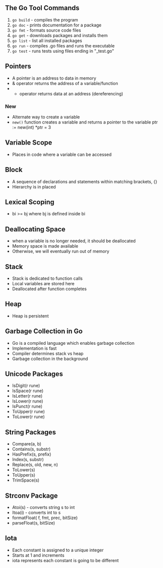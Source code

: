 ## The Go Tool Commands
1. `go build` - compiles the program
2. `go doc` - prints documentation for a package 
3. `go fmt` - formats source code files
4. `go get` - downloads packages and installs them
5. `go list` - list all installed packages
6. `go run` - compiles .go files and runs the executable
7. `go test` - runs tests using files ending in "_test.go"

## Pointers
* A pointer is an address to data in memory 
* & operator returns the address of a variable/function
* * operator returns data at an address (dereferencing)

### New
* Alternate way to create a variable
* `new()` function creates a variable and returns a pointer to the variable
ptr := new(int)
*ptr = 3 

## Variable Scope
* Places in code where a variable can be accessed

## Block 
* A sequence of declarations and statements within matching brackets, {}
* Hierarchy is in placed 

## Lexical Scoping 
* bi >= bj where bj is defined inside bi 

## Deallocating Space
* when a variable is no longer needed, it should be deallocated
* Memory space is made available
* Otherwise, we will eventually run out of memory

## Stack 
* Stack is dedicated to function calls
* Local variables are stored here
* Deallocated after function completes 

## Heap
* Heap is persistent 

## Garbage Collection in Go
* Go is a compiled language which enables garbage collection 
* Implementation is fast 
* Compiler determines stack vs heap
* Garbage collection in the background 

## Unicode Packages 
* IsDigit(r rune)
* IsSpace(r rune)
* IsLetter(r rune)
* IsLower(r rune)
* IsPunct(r rune)
* ToUpper(r rune)
* ToLower(r rune)

## String Packages
* Compare(a, b)
* Contains(s, substr)
* HasPrefix(s, prefix)
* Index(s, substr)
* Replace(s, old, new, n)
* ToLower(s)
* ToUpper(s)
* TrimSpace(s)

## Strconv Package 
* Atoi(s) - converts string s to int 
* Itoa(i) - converts int to s 
* formatFloat( f, fmt, prec, bitSize)
* parseFloat(s, bitSize)

## Iota
* Each constant is assigned to a unique integer 
* Starts at 1 and increments 
* iota represents each constant is going to be different